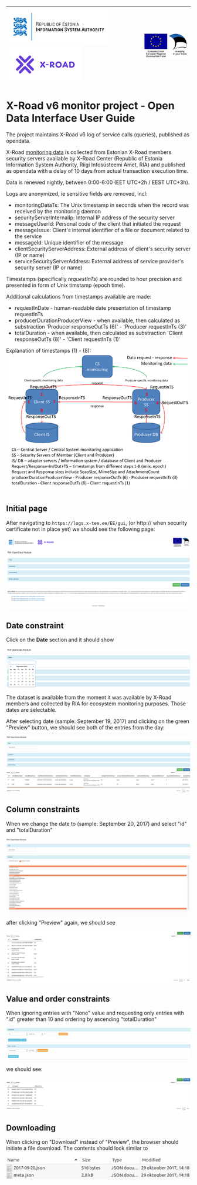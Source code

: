 
| [![Republic of Estonia Information System Authority](../../img/ria_100_en.png)](https://www.ria.ee/en.html) [![X-ROAD](../../img/xroad_100_en.png)](https://www.ria.ee/en/state-information-system/x-tee.html) | ![European Union / European Regional Development Fund / Investing in your future](../../img/eu_rdf_100_en.png "Documents that are tagged with EU/SF logos must keep the logos until 1.11.2022. If it has not stated otherwise in the documentation. If new documentation is created  using EU/SF resources the logos must be tagged appropriately so that the deadline for logos could be found.") |
| :-------------------------------------------------- | -------------------------: |

# X-Road v6 monitor project - Open Data Interface User Guide

The project maintains X-Road v6 log of service calls (queries), published as opendata.

X-Road [monitoring data](https://github.com/nordic-institute/X-Road/tree/develop/doc/OperationalMonitoring) is collected from Estonian X-Road members security servers available 
by X-Road Center (Republic of Estonia Information System Authority, Riigi Infosüsteemi Amet, RIA) 
and published as opendata with a delay of 10 days from actual transaction execution time.

Data is renewed nightly, between 0:00-6:00 (EET UTC+2h / EEST UTC+3h).

Logs are anonymized, ie sensitive fields are removed, incl:

- monitoringDataTs: The Unix timestamp in seconds when the record was received by the monitoring daemon
- securityServerInternalIp: Internal IP address of the security server
- messageUserId: Personal code of the client that initiated the request
- messageIssue: Client's internal identifier of a file or document related to the service
- messageId: Unique identifier of the message
- clientSecurityServerAddress: External address of client's security server (IP or name)
- serviceSecurityServerAddress: External address of service provider's security server (IP or name)

Timestamps (specifically *requestInTs*) are rounded to hour precision and presented in form of Unix timstamp (epoch time).

Additional calculations from timestamps available are made:

- requestInDate - human-readable date presentation of timestamp requestInTs
- producerDurationProducerView - when available, then calculated as substraction 'Producer responseOutTs (6)' - 'Producer requestInTs (3)'
- totalDuration - when available, then calculated as substraction 'Client responseOutTs (8)' - 'Client requestInTs (1)'

Explanation of timestamps (1) - (8):
![Timestamps](../../img/opendata/0_timestamps.png "Timestamps")


## Initial page

After navigating to `https://logs.x-tee.ee/EE/gui`, (or http:// when security certificate not in place yet) we should see the following page:

![Initial Interface page](../../img/opendata/1_interface_initial_screen.png "Initial Interface page")

## Date constraint

Click on the **Date** section and it should show 

![Interface datetimepicker](../../img/opendata/2_interface_datetimepicker.png "Interface datetimepicker")

The dataset is available from the moment it was available by X-Road members and collected by RIA for ecosystem monitoring purposes. Those dates are selectable.

After selecting date (sample: September 19, 2017) and clicking on the green "Preview" button, we should see both of the entries from the day:

![Interface datetimepicker](../../img/opendata/3_interface_sept_19_preview.png
 "Interface datetimepicker")

## Column constraints

When we change the date to (sample: September 20, 2017) and select "id" and "totalDuration"

![Interface datetimepicker](../../img/opendata/4_interface_20_sept_col_subset_1.png
 "Interface datetimepicker")
 
after clicking "Preview" again, we should see
 
![Interface datetimepicker](../../img/opendata/4_interface_20_sept_col_subset_2.png
 "Interface datetimepicker")

## Value and order constraints

When ignoring entries with "None" value and requesting only entries with "id" greater than 10 and ordering by ascending "totalDuration"

![Interface datetimepicker](../../img/opendata/5_interface_20_sept_constraints_1.png
 "Interface datetimepicker")

we should see:

![Interface datetimepicker](../../img/opendata/5_interface_20_sept_constraints_2.png
 "Interface datetimepicker")

## Downloading

When clicking on "Download" instead of "Preview", the browser should initiate a file download. The contents should look similar to

![Interface datetimepicker](../../img/opendata/6_interface_download_content.png
 "Interface datetimepicker")
